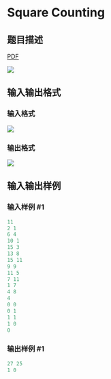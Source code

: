 # Square Counting

## 题目描述

[problemUrl]: https://uva.onlinejudge.org/index.php?option=com_onlinejudge&Itemid=8&category=22&page=show_problem&problem=1957

[PDF](https://uva.onlinejudge.org/external/110/p11016.pdf)

![](https://cdn.luogu.com.cn/upload/vjudge_pic/UVA11016/6981b6a9177e3a713db9eb6e31ac862e8a5b9660.png)

## 输入输出格式

### 输入格式

![](https://cdn.luogu.com.cn/upload/vjudge_pic/UVA11016/8a84f1c2c607f7f05d72c0d2485964bcb12b17ab.png)

### 输出格式

![](https://cdn.luogu.com.cn/upload/vjudge_pic/UVA11016/f83b3e727ca7674cd7671574dada3528acbd5c6d.png)

## 输入输出样例

### 输入样例 #1

```cpp
11
2 1
6 4
10 1
15 3
13 8
15 11
9 9
11 5
7 11
1 7
4 8
4
0 0
0 1
1 1
1 0
0
```


### 输出样例 #1

```cpp
27 25
1 0
```


